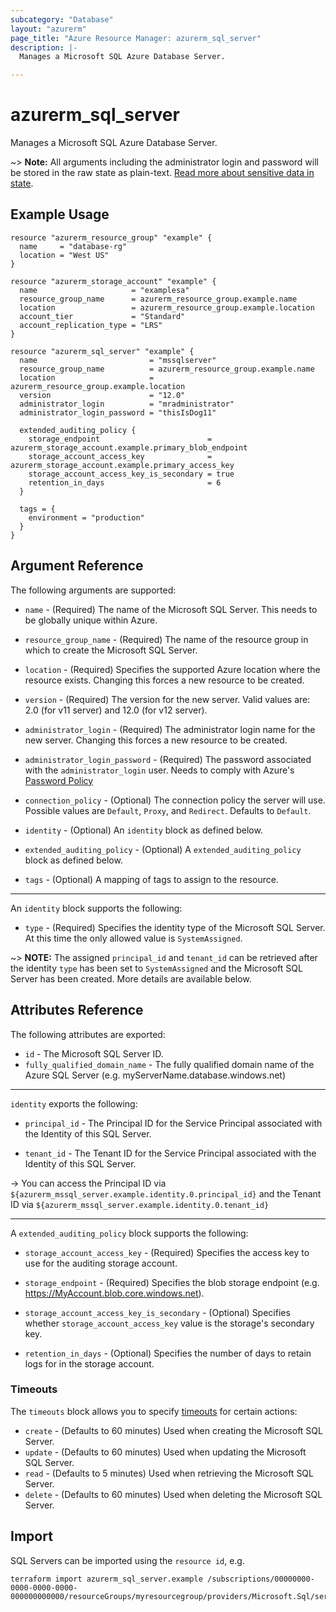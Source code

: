 ```yaml
---
subcategory: "Database"
layout: "azurerm"
page_title: "Azure Resource Manager: azurerm_sql_server"
description: |-
  Manages a Microsoft SQL Azure Database Server.

---
```


# azurerm_sql_server

Manages a Microsoft SQL Azure Database Server.

~> **Note:** All arguments including the administrator login and password will be stored in the raw state as plain-text.
[Read more about sensitive data in state](/docs/state/sensitive-data.html).

## Example Usage

```hcl
resource "azurerm_resource_group" "example" {
  name     = "database-rg"
  location = "West US"
}

resource "azurerm_storage_account" "example" {
  name                     = "examplesa"
  resource_group_name      = azurerm_resource_group.example.name
  location                 = azurerm_resource_group.example.location
  account_tier             = "Standard"
  account_replication_type = "LRS"
}

resource "azurerm_sql_server" "example" {
  name                         = "mssqlserver"
  resource_group_name          = azurerm_resource_group.example.name
  location                     = azurerm_resource_group.example.location
  version                      = "12.0"
  administrator_login          = "mradministrator"
  administrator_login_password = "thisIsDog11"

  extended_auditing_policy {
    storage_endpoint                        = azurerm_storage_account.example.primary_blob_endpoint
    storage_account_access_key              = azurerm_storage_account.example.primary_access_key
    storage_account_access_key_is_secondary = true
    retention_in_days                       = 6
  }

  tags = {
    environment = "production"
  }
}
```
## Argument Reference

The following arguments are supported:

* `name` - (Required) The name of the Microsoft SQL Server. This needs to be globally unique within Azure.

* `resource_group_name` - (Required) The name of the resource group in which to create the Microsoft SQL Server.

* `location` - (Required) Specifies the supported Azure location where the resource exists. Changing this forces a new resource to be created.

* `version` - (Required) The version for the new server. Valid values are: 2.0 (for v11 server) and 12.0 (for v12 server).

* `administrator_login` - (Required) The administrator login name for the new server. Changing this forces a new resource to be created.

* `administrator_login_password` - (Required) The password associated with the `administrator_login` user. Needs to comply with Azure's [Password Policy](https://msdn.microsoft.com/library/ms161959.aspx)

* `connection_policy` - (Optional) The connection policy the server will use. Possible values are `Default`, `Proxy`, and `Redirect`. Defaults to `Default`.

* `identity` - (Optional) An `identity` block as defined below.

* `extended_auditing_policy` - (Optional) A `extended_auditing_policy` block as defined below.

* `tags` - (Optional) A mapping of tags to assign to the resource.

---

An `identity` block supports the following:

* `type` - (Required) Specifies the identity type of the Microsoft SQL Server. At this time the only allowed value is `SystemAssigned`.

~> **NOTE:** The assigned `principal_id` and `tenant_id` can be retrieved after the identity `type` has been set to `SystemAssigned` and the Microsoft SQL Server has been created. More details are available below.

## Attributes Reference

The following attributes are exported:

* `id` - The Microsoft SQL Server ID.
* `fully_qualified_domain_name` - The fully qualified domain name of the Azure SQL Server (e.g. myServerName.database.windows.net)

---

`identity` exports the following:

* `principal_id` - The Principal ID for the Service Principal associated with the Identity of this SQL Server.

* `tenant_id` - The Tenant ID for the Service Principal associated with the Identity of this SQL Server.

-> You can access the Principal ID via `${azurerm_mssql_server.example.identity.0.principal_id}` and the Tenant ID via `${azurerm_mssql_server.example.identity.0.tenant_id}`

---

A `extended_auditing_policy` block supports the following:

* `storage_account_access_key` - (Required)  Specifies the access key to use for the auditing storage account.

* `storage_endpoint` - (Required) Specifies the blob storage endpoint (e.g. https://MyAccount.blob.core.windows.net).

* `storage_account_access_key_is_secondary` - (Optional) Specifies whether `storage_account_access_key` value is the storage's secondary key.

* `retention_in_days` - (Optional) Specifies the number of days to retain logs for in the storage account.

### Timeouts

The `timeouts` block allows you to specify [timeouts](https://www.terraform.io/docs/configuration/resources.html#timeouts) for certain actions:

* `create` - (Defaults to 60 minutes) Used when creating the Microsoft SQL Server.
* `update` - (Defaults to 60 minutes) Used when updating the Microsoft SQL Server.
* `read` - (Defaults to 5 minutes) Used when retrieving the Microsoft SQL Server.
* `delete` - (Defaults to 60 minutes) Used when deleting the Microsoft SQL Server.

## Import

SQL Servers can be imported using the `resource id`, e.g.

```shell
terraform import azurerm_sql_server.example /subscriptions/00000000-0000-0000-0000-000000000000/resourceGroups/myresourcegroup/providers/Microsoft.Sql/servers/myserver
```
